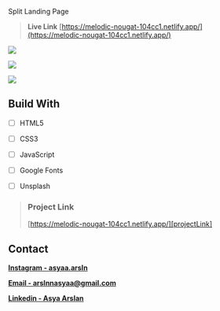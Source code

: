 Split Landing Page

> **Live Link** [https://melodic-nougat-104cc1.netlify.app/](https://melodic-nougat-104cc1.netlify.app/)

![][img1]

![][img2]

![][img3]


## Build With

- [ ] HTML5
    
- [ ] CSS3
      
- [ ] JavaScript
           
- [ ] Google Fonts

- [ ] Unsplash



> ### Project Link
>
> [https://melodic-nougat-104cc1.netlify.app/][projectLink]


## Contact

[**Instagram - asyaa.arsln**][instagram]

[**Email - arslnnasyaa@gmail.com**][mail]

[**Linkedin - Asya Arslan**][linkedin]





[img1]: ./img/111.png
[img2]: ./img/222.png
[img3]: ./img/333.png


[mail]: arslnnasyaa@gmail.com
[instagram]: https://www.instagram.com/asyaa.arsln/#
[linkedin]: www.linkedin.com/in/asya-arslan-a2472028a
[projectLink]: https://melodic-nougat-104cc1.netlify.app/